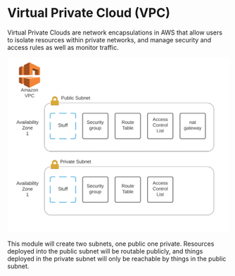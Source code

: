 # Virtual Private Cloud (VPC)

Virtual Private Clouds are network encapsulations in AWS that allow
users to isolate resources within private networks, and manage security
and access rules as well as monitor traffic.

![vpc_architecture](docs/vpc_architecture.png)

This module will create two subnets, one public one private. Resources deployed into the 
public subnet will be routable publicly, and things deployed in the private subnet will only be reachable by things in the public subnet.

